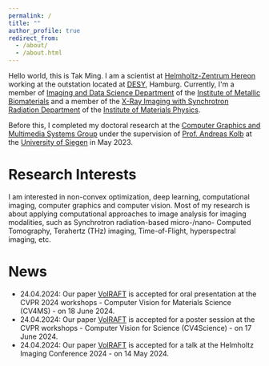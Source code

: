 ```yaml
---
permalink: /
title: ""
author_profile: true
redirect_from: 
  - /about/
  - /about.html
---
```


Hello world, this is Tak Ming. I am a scientist at [Helmholtz-Zentrum Hereon](https://www.hereon.de/index.php.en) working at the outstation located at [DESY](https://www.desy.de/index_eng.html), Hamburg.
Currently, I'm a member of [Imaging and Data Science Department](https://www.hereon.de/institutes/metallic_biomaterials/imaging_and_data_science/index.php.en) of the [Institute of Metallic Biomaterials](https://www.hereon.de/institutes/metallic_biomaterials/index.php.en) and a member of the [X-Ray Imaging with Synchrotron Radiation Department](https://www.hereon.de/institutes/materials_physics/team/index.php.en) of the [Institute of Materials Physics](https://www.hereon.de/institutes/materials_physics/index.php.en).

Before this, I completed my doctoral research at the [Computer Graphics and Multimedia Systems Group](https://www.cg.informatik.uni-siegen.de/en) under the supervision of [Prof. Andreas Kolb](https://www.cg.informatik.uni-siegen.de/en/kolb-andreas) at the [University of Siegen](https://www.uni-siegen.de) in May 2023.

Research Interests
======
I am interested in non-convex optimization, deep learning, computational imaging, computer graphics and computer vision.
Most of my research is about applying computational approaches to image analysis for imaging modalities, such as Synchrotron radiation-based micro-/nano- Computed Tomography, Terahertz (THz) imaging, Time-of-Flight, hyperspectral imaging, etc.

News
======
- 24.04.2024: Our paper [VolRAFT](/publication/2024-wong2024volraft) is accepted for oral presentation at the CVPR 2024 workshops - Computer Vision for Materials Science (CV4MS) - on 18 June 2024.
- 24.04.2024: Our paper [VolRAFT](/publication/2024-wong2024volraft) is accepted for a poster session at the CVPR workshops - Computer Vision for Science (CV4Science) - on 17 June 2024.
- 24.04.2024: Our paper [VolRAFT](/publication/2024-wong2024volraft) is accepted for a talk at the Helmholtz Imaging Conference 2024 - on 14 May 2024.
